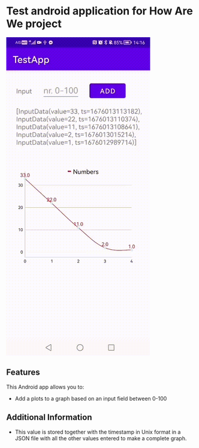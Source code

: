 # Test android application for How Are We project

![Alt Text](/readme/android-graph-test-app.gif)

## Features
This Android app allows you to:
- Add a plots to a graph based on an input field between 0-100

## Additional Information
- This value is stored together with the timestamp in Unix format in a JSON file with all the other values entered to make a complete graph.


